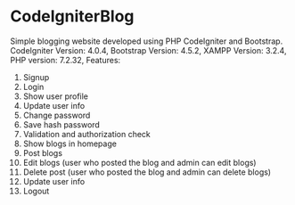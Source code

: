 # CodeIgniterBlog

Simple blogging website developed using PHP CodeIgniter and Bootstrap.
CodeIgniter Version: 4.0.4,
Bootstrap Version: 4.5.2,
XAMPP Version: 3.2.4,
PHP version: 7.2.32,
Features:
  1. Signup
  2. Login
  3. Show user profile
  4. Update user info
  5. Change password
  6. Save hash password
  7. Validation and authorization check
  8. Show blogs in homepage
  9. Post blogs
  10. Edit blogs (user who posted the blog and admin can edit blogs)
  11. Delete post (user who posted the blog and admin can delete blogs)
  12. Update user info
  13. Logout
